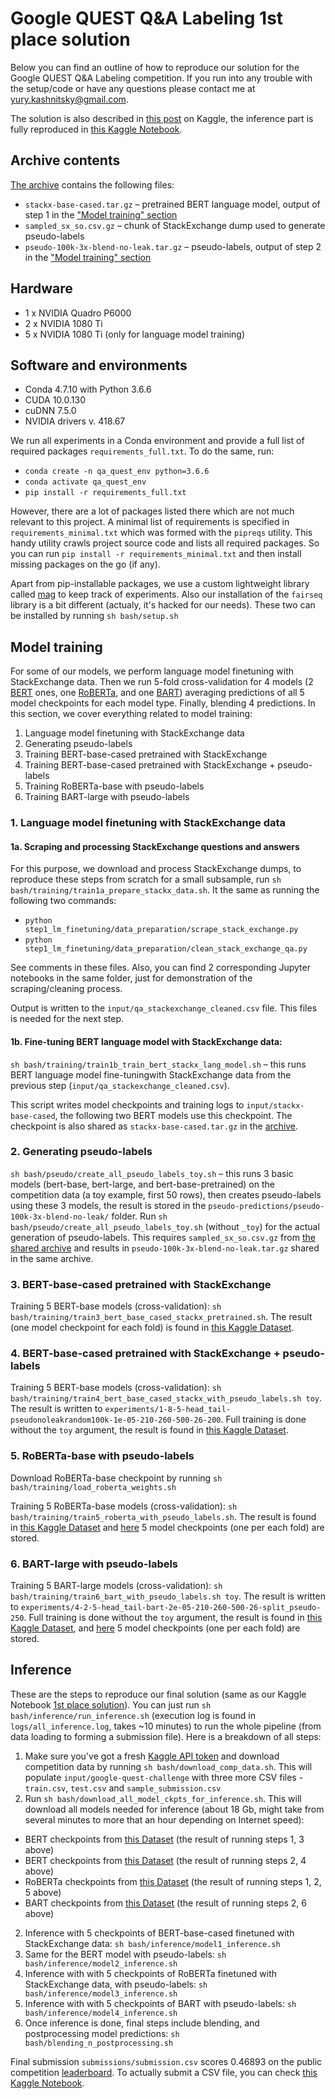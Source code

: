 # Google QUEST Q&A Labeling 1st place solution

Below you can find an outline of how to reproduce our solution for the Google QUEST Q&A Labeling competition. If you run into any trouble with the setup/code or have any questions please contact me at [yury.kashnitsky@gmail.com](mailto:yury.kashnitsky@gmail.com).

The solution is also described in [this post](https://www.kaggle.com/c/google-quest-challenge/discussion/129840) on Kaggle, the inference part is fully reproduced in [this Kaggle Notebook](https://www.kaggle.com/ddanevskyi/1st-place-solution).

## Archive contents

[The archive](https://tinyurl.com/t9bjvlm) contains the following files:

- `stackx-base-cased.tar.gz` – pretrained BERT language model, output of step 1 in the ["Model training" section](#model-training)
- `sampled_sx_so.csv.gz` – chunk of StackExchange dump used to generate pseudo-labels
- `pseudo-100k-3x-blend-no-leak.tar.gz` – pseudo-labels, output of step 2 in the ["Model training" section](#model-training)

## Hardware
- 1 x NVIDIA Quadro P6000
- 2 x NVIDIA 1080 Ti
- 5 x NVIDIA 1080 Ti (only for language model training)

## Software and environments
- Conda 4.7.10 with Python 3.6.6
- CUDA 10.0.130
- cuDNN 7.5.0
- NVIDIA drivers v. 418.67

We run all experiments in a Conda environment and provide a full list of required packages `requirements_full.txt`.  To do the same, run:

 - `conda create -n qa_quest_env python=3.6.6`
 - `conda activate qa_quest_env `
 - `pip install -r requirements_full.txt`

However, there are a lot of packages listed there which are not much relevant to this project. A minimal list of requirements is specified in `requirements_minimal.txt` which was formed with the `pipreqs` utility. This handy utility crawls project source code and lists all required packages. So you can run `pip install -r requirements_minimal.txt` and then install missing packages on the go (if any).

Apart from pip-installable packages, we use a custom lightweight library called [mag](https://github.com/ex4sperans/mag) to keep track of experiments. Also our installation of the `fairseq` library is a bit different (actualy, it's hacked for our needs). These two can be installed by running `sh bash/setup.sh`


## Model training

For some of our models, we perform language model finetuning with StackExchange data. Then we run 5-fold cross-validation for 4 models (2 [BERT](https://arxiv.org/abs/1810.04805) ones, one [RoBERTa](https://arxiv.org/abs/1907.11692), and one [BART](https://arxiv.org/abs/1910.13461)) averaging predictions of all 5 model checkpoints for each model type. Finally, blending 4 predictions. In this section, we cover everything related to model training:

 1. Language model finetuning with StackExchange data
 1. Generating pseudo-labels
 1. Training BERT-base-cased pretrained with StackExchange
 1. Training BERT-base-cased pretrained with StackExchange + pseudo-labels
 1. Training RoBERTa-base with pseudo-labels
 1. Training BART-large with pseudo-labels


### 1. Language model finetuning with StackExchange data

#### 1a. Scraping and processing StackExchange questions and answers

For this purpose, we download and process StackExchange dumps, to reproduce these steps from scratch for a small subsample, run `sh bash/training/train1a_prepare_stackx_data.sh`. It the same as running the following two commands:

- `python step1_lm_finetuning/data_preparation/scrape_stack_exchange.py`
- `python step1_lm_finetuning/data_preparation/clean_stack_exchange_qa.py`

See comments in these files. Also, you can find 2 corresponding Jupyter notebooks in the same folder, just for demonstration of the scraping/cleaning process.

Output is written to the `input/qa_stackexchange_cleaned.csv` file. This files is needed for the next step.

#### 1b. Fine-tuning BERT language model with StackExchange data:

`sh bash/training/train1b_train_bert_stackx_lang_model.sh` – this runs BERT language model fine-tuningwith StackExchange data from the previous step (`input/qa_stackexchange_cleaned.csv`).

This script writes model checkpoints and training logs to `input/stackx-base-cased`, the following two BERT models use this checkpoint. The checkpoint is also shared as `stackx-base-cased.tar.gz` in the [archive](https://tinyurl.com/t9bjvlm).

### 2. Generating pseudo-labels

`sh bash/pseudo/create_all_pseudo_labels_toy.sh` – this runs 3 basic models (bert-base, bert-large, and bert-base-pretrained) on the competition data (a toy example, first 50 rows), then creates pseudo-labels using these 3 models, the result is stored in the `pseudo-predictions/pseudo-100k-3x-blend-no-leak/` folder. Run `sh bash/pseudo/create_all_pseudo_labels_toy.sh` (without `_toy`) for the actual generation of pseudo-labels. This requires `sampled_sx_so.csv.gz` from [the shared archive](https://tinyurl.com/t9bjvlm) and results in `pseudo-100k-3x-blend-no-leak.tar.gz` shared in the same archive.

### 3. BERT-base-cased pretrained with StackExchange

Training 5 BERT-base models (cross-validation): `sh bash/training/train3_bert_base_cased_stackx_pretrained.sh`. The result (one model checkpoint for each fold) is found in [this Kaggle Dataset](https://www.kaggle.com/dmitriyab/stackx-80-aux-ep-3).

### 4. BERT-base-cased pretrained with StackExchange + pseudo-labels

Training 5 BERT-base models (cross-validation): `sh bash/training/train4_bert_base_cased_stackx_with_pseudo_labels.sh toy`. The result is written to `experiments/1-8-5-head_tail-pseudonoleakrandom100k-1e-05-210-260-500-26-200`. Full training is done without the `toy` argument, the result is found in [this Kaggle Dataset](https://www.kaggle.com/yaroshevskiy/bert-base-pretrained).

### 5. RoBERTa-base with pseudo-labels

Download RoBERTa-base checkpoint by running `sh bash/training/load_roberta_weights.sh`

Training 5 RoBERTa-base models (cross-validation): `sh bash/training/train5_roberta_with_pseudo_labels.sh`. The result is found in [this Kaggle Dataset](https://www.kaggle.com/ddanevskyi/roberta-base-model) and [here](https://www.kaggle.com/dmitriyab/roberta-stackx-base-pl20k) 5 model checkpoints (one per each fold) are stored.


### 6. BART-large with pseudo-labels


Training 5 BART-large models (cross-validation): `sh bash/training/train6_bart_with_pseudo_labels.sh toy`. The result is written to `experiments/4-2-5-head_tail-bart-2e-05-210-260-500-26-split_pseudo-250`. Full training is done without the `toy` argument, the result is found in [this Kaggle Dataset](https://www.kaggle.com/yaroshevskiy/bart-large), and [here](https://www.kaggle.com/yaroshevskiy/quest-bart) 5 model checkpoints (one per each fold) are stored.


## Inference
These are the steps to reproduce our final solution (same as our Kaggle Notebook [1st place solution](https://www.kaggle.com/ddanevskyi/1st-place-solution)). You can just run `sh bash/inference/run_inference.sh` (execution log is found in `logs/all_inference.log`, takes ~10 minutes) to run the whole pipeline (from data loading to forming a submission file). Here is a breakdown of all steps:

1. Make sure you've got a fresh [Kaggle API token](https://www.kaggle.com/docs/api) and download competition data by running `sh bash/download_comp_data.sh`. This will populate `input/google-quest-challenge` with three more CSV files - `train.csv`, `test.csv` and `sample_submission.csv`
2. Run `sh bash/download_all_model_ckpts_for_inference.sh`. This will download all models needed for inference (about 18 Gb, might take from several minutes to more that an hour depending on Internet speed):
 - BERT checkpoints from [this Dataset](https://www.kaggle.com/kashnitsky/google-qa-quest-labeling-bibimorph-model-1-5-folds) (the result of running steps 1, 3 above)
 - BERT checkpoints from [this Dataset](https://www.kaggle.com/yaroshevskiy/bert-base-pretrained) (the result of running steps 2, 4 above)
 - RoBERTa checkpoints from [this Dataset](https://www.kaggle.com/kashnitsky/google-qa-quest-labeling-bibimorph-model-3-roberta) (the result of running steps 1, 2, 5 above)
 - BART checkpoints from [this Dataset](https://www.kaggle.com/yaroshevskiy/quest-bart) (the result of running steps 2, 6 above)

2. Inference with 5 checkpoints of BERT-base-cased finetuned with StackExchange data: `sh bash/inference/model1_inference.sh`
3. Same for the BERT model with pseudo-labels:  `sh bash/inference/model2_inference.sh`
4. Inference with with 5 checkpoints of RoBERTa finetuned with StackExchange data, with pseudo-labels: `sh bash/inference/model3_inference.sh`
5. Inference with with 5 checkpoints of BART with pseudo-labels: `sh bash/inference/model4_inference.sh`
6. Once inference is done, final steps include blending, and postprocessing model predictions: `sh bash/blending_n_postprocessing.sh`

Final submission `submissions/submission.csv` scores 0.46893 on the public competition [leaderboard](https://www.kaggle.com/c/google-quest-challenge/leaderboard). To actually submit a CSV file, you can check [this Kaggle Notebook](https://www.kaggle.com/kashnitsky/google-quest-q-a-submit-from-a-csv-file).


